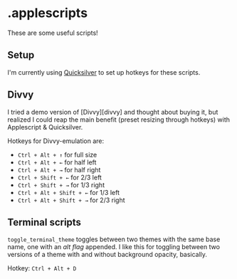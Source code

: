 # .applescripts

These are some useful scripts!

## Setup

I'm currently using [Quicksilver][qs] to set up hotkeys for these scripts. 

## Divvy

I tried a demo version of [Divvy][divvy] and thought about buying it, but
realized I could reap the main benefit (preset resizing through hotkeys) with
Applescript & Quicksilver.

Hotkeys for Divvy-emulation are:

* `Ctrl + Alt + ↑` for full size
* `Ctrl + Alt + ←` for half left
* `Ctrl + Alt + →` for half right
* `Ctrl + Shift + ←` for 2/3 left
* `Ctrl + Shift + →` for 1/3 right
* `Ctrl + Alt + Shift + ←` for 1/3 left
* `Ctrl + Alt + Shift + →` for 2/3 right

## Terminal scripts

`toggle_terminal_theme` toggles between two themes with the same base name, one with
an *alt flag* appended. I like this for toggling between two versions of a theme with
and without background opacity, basically.

Hotkey: `Ctrl + Alt + D`
 
[qs]: 
[divvy]: